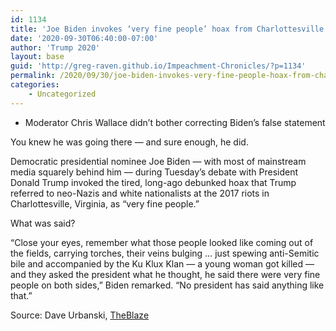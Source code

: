 ```yaml
---
id: 1134
title: 'Joe Biden invokes ‘very fine people’ hoax from Charlottesville riots in debate with President Trump'
date: '2020-09-30T06:40:00-07:00'
author: 'Trump 2020'
layout: base
guid: 'http://greg-raven.github.io/Impeachment-Chronicles/?p=1134'
permalink: /2020/09/30/joe-biden-invokes-very-fine-people-hoax-from-charlottesville-riots-in-debate-with-president-trump/
categories:
    - Uncategorized
---
```


- Moderator Chris Wallace didn’t bother correcting Biden’s false statement

You knew he was going there — and sure enough, he did.

Democratic presidential nominee Joe Biden — with most of mainstream media squarely behind him — during Tuesday’s debate with President Donald Trump invoked the tired, long-ago debunked hoax that Trump referred to neo-Nazis and white nationalists at the 2017 riots in Charlottesville, Virginia, as “very fine people.”

What was said?

“Close your eyes, remember what those people looked like coming out of the fields, carrying torches, their veins bulging … just spewing anti-Semitic bile and accompanied by the Ku Klux Klan — a young woman got killed — and they asked the president what he thought, he said there were very fine people on both sides,” Biden remarked. “No president has said anything like that.”

Source: Dave Urbanski, [TheBlaze](https://www.theblaze.com/news/joe-biden-very-fine-people-hoax)
